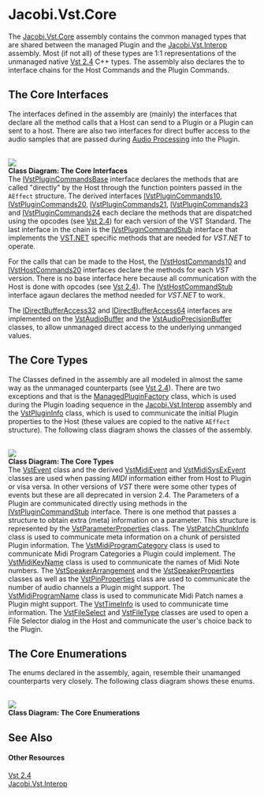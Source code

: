 # Jacobi.Vst.Core

The <a href="4f3d4350-e61e-4909-a294-c281511a336a">Jacobi.Vst.Core</a> assembly contains the common managed types that are shared between the managed Plugin and the <a href="e5d53d11-e4bb-43b9-abe9-04b0507465dc">Jacobi.Vst.Interop</a> assembly. Most (if not all) of these types are 1:1 representations of the unmanaged native <a href="c5859574-6e7a-4f9c-b2f8-ff4428f2aa14">Vst 2.4</a> C++ types. The assembly also declares the to interface chains for the Host Commands and the Plugin Commands.



## The Core Interfaces

The interfaces defined in the assembly are (mainly) the interfaces that declare all the method calls that a Host can send to a Plugin or a Plugin can sent to a host. There are also two interfaces for direct buffer access to the audio samples that are passed during <a href="1977452f-9b2d-4d4f-a93c-768ab2ede63e">Audio Processing</a> into the Plugin.

<br /><img src="media/Jacobi.Vst.Core.Interfaces.png" /><br />
**Class Diagram: The Core Interfaces**
<br />
The <a href="T_Jacobi_Vst_Core_IVstPluginCommandsBase">IVstPluginCommandsBase</a> interface declares the methods that are called "directly" by the Host through the function pointers passed in the `AEffect` structure. The derived interfaces <a href="T_Jacobi_Vst_Core_IVstPluginCommands10">IVstPluginCommands10</a>, <a href="T_Jacobi_Vst_Core_IVstPluginCommands20">IVstPluginCommands20</a>, <a href="T_Jacobi_Vst_Core_IVstPluginCommands21">IVstPluginCommands21</a>, <a href="T_Jacobi_Vst_Core_IVstPluginCommands23">IVstPluginCommands23</a> and <a href="T_Jacobi_Vst_Core_IVstPluginCommands24">IVstPluginCommands24</a> each declare the methods that are dispatched using the opcodes (see <a href="c5859574-6e7a-4f9c-b2f8-ff4428f2aa14">Vst 2.4</a>) for each version of the VST Standard. The last interface in the chain is the <a href="T_Jacobi_Vst_Core_Plugin_IVstPluginCommandStub">IVstPluginCommandStub</a> interface that implements the <a href="http://www.codeplex.com/vstnet">VST.NET</a> specific methods that are needed for _VST.NET_ to operate.


For the calls that can be made to the Host, the <a href="T_Jacobi_Vst_Core_IVstHostCommands10">IVstHostCommands10</a> and <a href="T_Jacobi_Vst_Core_IVstHostCommands20">IVstHostCommands20</a> interfaces declare the methods for each _VST_ version. There is no base interface here because all communication with the Host is done with opcodes (see <a href="c5859574-6e7a-4f9c-b2f8-ff4428f2aa14">Vst 2.4</a>). The <a href="T_Jacobi_Vst_Core_Plugin_IVstHostCommandStub">IVstHostCommandStub</a> interface agaun declares the method needed for _VST.NET_ to work.


The <a href="T_Jacobi_Vst_Core_IDirectBufferAccess32">IDirectBufferAccess32</a> and <a href="T_Jacobi_Vst_Core_IDirectBufferAccess64">IDirectBufferAccess64</a> interfaces are implemented on the <a href="T_Jacobi_Vst_Core_VstAudioBuffer">VstAudioBuffer</a> and the <a href="T_Jacobi_Vst_Core_VstAudioPrecisionBuffer">VstAudioPrecisionBuffer</a> classes, to allow unmanaged direct access to the underlying unmanged values.



## The Core Types

The Classes defined in the assembly are all modeled in almost the same way as the unmanaged counterparts (see <a href="c5859574-6e7a-4f9c-b2f8-ff4428f2aa14">Vst 2.4</a>). There are two exceptions and that is the <a href="T_Jacobi_Vst_Core_Plugin_ManagedPluginFactory">ManagedPluginFactory</a> class, which is used during the Plugin loading sequence in the <a href="e5d53d11-e4bb-43b9-abe9-04b0507465dc">Jacobi.Vst.Interop</a> assembly and the <a href="T_Jacobi_Vst_Core_Plugin_VstPluginInfo">VstPluginInfo</a> class, which is used to communicate the initial Plugin properties to the Host (these values are copied to the native `AEffect` structure). The following class diagram shows the classes of the assembly.

<br /><img src="media/Jacobi.Vst.Core.Types.png" /><br />
**Class Diagram: The Core Types**
<br />
The <a href="T_Jacobi_Vst_Core_VstEvent">VstEvent</a> class and the derived <a href="T_Jacobi_Vst_Core_VstMidiEvent">VstMidiEvent</a> and <a href="T_Jacobi_Vst_Core_VstMidiSysExEvent">VstMidiSysExEvent</a> classes are used when passing _MIDI_ information either from Host to Plugin or visa versa. In other versions of _VST_ there were some other types of events but these are all deprecated in version 2.4. The Parameters of a Plugin are communicated directly using methods in the <a href="T_Jacobi_Vst_Core_Plugin_IVstPluginCommandStub">IVstPluginCommandStub</a> interface. There is one method that passes a structure to obtain extra (meta) information on a parameter. This structure is represented by the <a href="T_Jacobi_Vst_Core_VstParameterProperties">VstParameterProperties</a> class. The <a href="T_Jacobi_Vst_Core_VstPatchChunkInfo">VstPatchChunkInfo</a> class is used to communicate meta information on a chunk of persisted Plugin information. The <a href="T_Jacobi_Vst_Core_VstMidiProgramCategory">VstMidiProgramCategory</a> class is used to communicate Midi Program Categories a Plugin could implement. The <a href="T_Jacobi_Vst_Core_VstMidiKeyName">VstMidiKeyName</a> class is used to communicate the names of Midi Note numbers. The <a href="T_Jacobi_Vst_Core_VstSpeakerArrangement">VstSpeakerArrangement</a> and the <a href="T_Jacobi_Vst_Core_VstSpeakerProperties">VstSpeakerProperties</a> classes as well as the <a href="T_Jacobi_Vst_Core_VstPinProperties">VstPinProperties</a> class are used to communicate the number of audio channels a Plugin might support. The <a href="T_Jacobi_Vst_Core_VstMidiProgramName">VstMidiProgramName</a> class is used to communicate Midi Patch names a Plugin might support. The <a href="T_Jacobi_Vst_Core_VstTimeInfo">VstTimeInfo</a> is used to communicate time information. The <a href="T_Jacobi_Vst_Core_VstFileSelect">VstFileSelect</a> and <a href="T_Jacobi_Vst_Core_VstFileType">VstFileType</a> classes are used to open a File Selector dialog in the Host and communicate the user's choice back to the Plugin.



## The Core Enumerations

The enums declared in the assembly, again, resemble their unamanged counterparts very closely. The following class diagram shows these enums.

<br /><img src="media/Jacobi.Vst.Core.Enums.png" /><br />
**Class Diagram: The Core Enumerations**
<br />

## See Also


#### Other Resources
<a href="c5859574-6e7a-4f9c-b2f8-ff4428f2aa14">Vst 2.4</a><br /><a href="e5d53d11-e4bb-43b9-abe9-04b0507465dc">Jacobi.Vst.Interop</a><br />